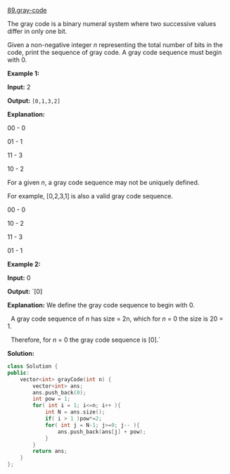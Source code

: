 [89.gray-code](https://leetcode.com/problems/gray-code/)  

The gray code is a binary numeral system where two successive values differ in only one bit.

Given a non-negative integer _n_ representing the total number of bits in the code, print the sequence of gray code. A gray code sequence must begin with 0.

**Example 1:**

  
**Input:** 2
  
**Output:** `[0,1,3,2]`
  
**Explanation:**
  
00 - 0
  
01 - 1
  
11 - 3
  
10 - 2
  

  
For a given _n_, a gray code sequence may not be uniquely defined.
  
For example, \[0,2,3,1\] is also a valid gray code sequence.
  

  
00 - 0
  
10 - 2
  
11 - 3
  
01 - 1
  

**Example 2:**

  
**Input:** 0
  
**Output:** `[0]
  
**Explanation:** We define the gray code sequence to begin with 0.
  
             A gray code sequence of _n_ has size = 2n, which for _n_ = 0 the size is 20 = 1.
  
             Therefore, for _n_ = 0 the gray code sequence is [0].`  



**Solution:**  

```cpp
class Solution {
public:
    vector<int> grayCode(int n) {
        vector<int> ans;
        ans.push_back(0);
        int pow = 1;
        for( int i = 1; i<=n; i++ ){
            int N = ans.size();
            if( i > 1 )pow*=2;
            for( int j = N-1; j>=0; j-- ){
                ans.push_back(ans[j] + pow);
            }
        }
        return ans;
    }
};
```
      
